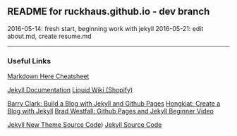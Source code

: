 ## README for ruckhaus.github.io - dev branch
2016-05-14: fresh start, beginning work with jekyll
2016-05-21: edit about.md, create resume.md
___

### Useful Links
[Markdown Here Cheatsheet](https://github.com/adam-p/markdown-here/wiki/Markdown-Here-Cheatsheet)

[Jekyll Documentation](https://jekyllrb.com/)
[Liquid Wiki (Shopify)](https://github.com/Shopify/liquid/wiki)


[Barry Clark: Build a Blog with Jekyll and Github Pages](https://www.smashingmagazine.com/2014/08/build-blog-jekyll-github-pages/)
[Hongkiat: Create a Blog with Jekyll](http://www.hongkiat.com/blog/blog-with-jekyll/)
[Brad Westfall: Github Pages and Jekyll Beginner Video](https://www.youtube.com/watch?v=nN6QuNqmAwk)

[Jekyll New Theme Source Code](https://github.com/jglovier/jekyll-new))
[Jekyll Source Code](https://github.com/jekyll/jekyll)
